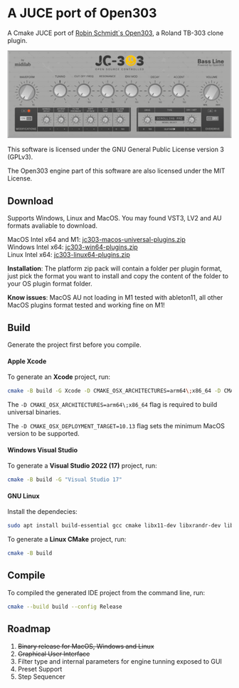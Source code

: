 # A JUCE port of Open303

A Cmake JUCE port of [Robin Schmidt`s Open303](https://github.com/RobinSchmidt/Open303), a Roland TB-303 clone plugin. 

![JC-303 Screenshot](https://raw.githubusercontent.com/midilab/jc303/main/img/jc303.png)  

This software is licensed under the GNU General Public License version 3 (GPLv3).  
  
The Open303 engine part of this software are also licensed under the MIT License.    

## Download

Supports Windows, Linux and MacOS. You may found VST3, LV2 and AU formats avaliable to download.

MacOS Intel x64 and M1: [jc303-macos-universal-plugins.zip](https://github.com/midilab/jc303/releases/download/v0.9/jc303-macos-universal-plugins.zip)  
Windows Intel x64: [jc303-win64-plugins.zip](https://github.com/midilab/jc303/releases/download/v0.9/jc303-win64-plugins.zip)  
Linux Intel x64: [jc303-linux64-plugins.zip](https://github.com/midilab/jc303/releases/download/v0.9/jc303-linux64-plugins.zip)  
  
**Installation**: The platform zip pack will contain a folder per plugin format, just pick the format you want to install and copy the content of the folder to your OS plugin format folder.  

**Know issues**: MacOS AU not loading in M1 tested with ableton11, all other MacOS plugins format tested and working fine on M1!  

## Build

Generate the project first before you compile.

#### Apple Xcode

To generate an **Xcode** project, run:
```sh
cmake -B build -G Xcode -D CMAKE_OSX_ARCHITECTURES=arm64\;x86_64 -D CMAKE_OSX_DEPLOYMENT_TARGET=10.13
```
The `-D CMAKE_OSX_ARCHITECTURES=arm64\;x86_64` flag is required to build universal binaries.

The `-D CMAKE_OSX_DEPLOYMENT_TARGET=10.13` flag sets the minimum MacOS version to be supported.

#### Windows Visual Studio

To generate a **Visual Studio 2022 (17)** project, run:
```sh
cmake -B build -G "Visual Studio 17"
```

#### GNU Linux

Install the dependecies:  
```sh
sudo apt install build-essential gcc cmake libx11-dev libxrandr-dev libxinerama-dev libxcursor-dev libfreetype6-dev libasound2-dev
```

To generate a **Linux CMake** project, run:  
```sh
cmake -B build
```

## Compile

To compiled the generated IDE project from the command line, run:
```sh
cmake --build build --config Release
```

## Roadmap

1. ~~Binary release for MacOS, Windows and Linux~~  
2. ~~Graphical User Interface~~  
3. Filter type and internal parameters for engine tunning exposed to GUI  
4. Preset Support  
5. Step Sequencer  
